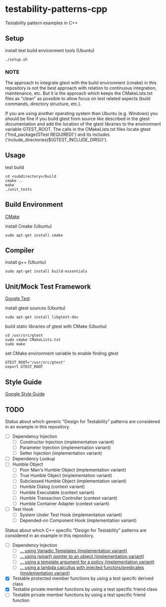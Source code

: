 # testability-patterns-cpp
Testability pattern examples in C++

## Setup

install test build environment tools (Ubuntu)

    ./setup.sh

### NOTE

The approach to integrate gtest with the build environment (cmake) in this
repository is not the best approach with relation to continuous integration,
maintenance, etc. But it is the approach which keeps the CMakeLists.txt files as
"clean" as possible to allow focus on test related aspects (build commands,
directory structure, etc.).

If you are using another operating system than Ubuntu (e.g. Windows) you should
be fine if you build gtest from source like described in the gtest documentation
and add the location of the gtest libraries to the environment variable
GTEST_ROOT. The calls in the CMakeLists.txt files locate gtest
('find_package(GTest REQUIRED)') and its includes
('include_directories(${GTEST_INCLUDE_DIRS})').

## Usage

test build

    cd <subdirectory>/build
    cmake ..
    make
    ./unit_tests

## Build Environment

[CMake](https://cmake.org/)

install Cmake (Ubuntu)

    sudo apt-get install cmake

## Compiler

install g++ (Ubuntu)

    sudo apt-get install build-essentials

## Unit/Mock Test Framework

[Google Test](https://github.com/google/googletest)

install gtest sources (Ubuntu)

    sudo apt-get install libgtest-dev

build static libraries of gtest with CMake (Ubuntu)

    cd /usr/src/gtest
    sudo cmake CMakeLists.txt
    sudo make

set CMake environment variable to enable finding gtest

    GTEST_ROOT="/usr/src/gtest"
    export GTEST_ROOT

## Style Guide

[Google Style Guide](https://google.github.io/styleguide/cppguide.html)

## TODO

Status about which generic "Design for Testability" patterns are considered in an example in this repository.

- [ ] Dependency Injection
  - [ ] Constructor Injection (implementation variant)
  - [ ] Parameter Injection (implementation variant)
  - [ ] Setter Injection (implementation variant)
- [ ] Dependency Lookup
- [ ] Humble Object
  - [ ] Poor Man's Humble Object (implementation variant)
  - [ ] True Humble Object (implementation variant)
  - [ ] Subclassed Humble Object (implementation variant)
  - [ ] Humble Dialog (context variant)
  - [ ] Humble Executable (context variant)
  - [ ] Humble Transaction Controller (context variant)
  - [ ] Humble Container Adapter (context variant)
- [ ] Test Hook
  - [ ] System Under Test Hook (implementation variant)
  - [ ] Depended-on Component Hook (implementation variant)

Status about which C++ specific "Design for Testability" patterns are considered in an example in this repository.

- [ ] Dependency Injection
  - [ ] [... using Variadic Templates (implementation variant)](http://gpfault.net/posts/dependency-injection-cpp.txt.html)
  - [ ] [... using (smart) pointer to an object (implementation variant)](http://stackoverflow.com/questions/29365084/is-dependency-injection-useful-in-c)
  - [ ] [... using a template argument for a policy (implementation variant)](http://stackoverflow.com/questions/29365084/is-dependency-injection-useful-in-c)
  - [ ] [... using a lambda calcullus with injected functors/predicates (implementation variant)](http://stackoverflow.com/questions/29365084/is-dependency-injection-useful-in-c)
- [x] Testable protected member functions by using a test specifc derived class
- [x] Testable private member functions by using a test specific friend class
- [ ] Testable private member functions by using a test specific friend function
